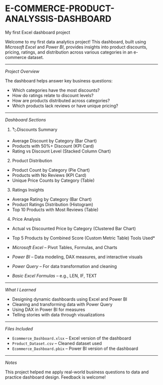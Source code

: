 # E-COMMERCE-PRODUCT-ANALYSSIS-DASHBOARD
My first Excel dashboard project

Welcome to my first data analytics project! This dashboard, built using *Microsoft Excel* and *Power BI*, provides insights into product discounts, pricing, ratings, and distribution across various categories in an e-commerce dataset.

---
 *Project Overview*

The dashboard helps answer key business questions:
- Which categories have the most discounts?
- How do ratings relate to discount levels?
- How are products distributed across categories?
- Which products lack reviews or have unique pricing?

---

*Dashboard Sections*

1. 🏷Discounts Summary
- Average Discount by Category (Bar Chart)
- Products with 50%+ Discount (KPI Card)
- Rating vs Discount Level (Stacked Column Chart)

2. Product Distribution
- Product Count by Category (Pie Chart)
- Products with No Reviews (KPI Card)
- Unique Price Counts by Category (Table)

3. Ratings Insights
- Average Rating by Category (Bar Chart)
- Product Ratings Distribution (Histogram)
- Top 10 Products with Most Reviews (Table)

4. Price Analysis
- Actual vs Discounted Price by Category (Clustered Bar Chart)
- Top 5 Products by Combined Score (Custom Metric Table)
Tools Used*

- *Microsoft Excel* – Pivot Tables, Formulas, and Charts  
- *Power BI* – Data modeling, DAX measures, and interactive visuals  
- *Power Query* – For data transformation and cleaning  
- *Basic Excel Formulas* – e.g., LEN, IF, TEXT

---

*What I Learned*

- Designing dynamic dashboards using Excel and Power BI  
- Cleaning and transforming data with Power Query  
- Using DAX in Power BI for measures  
- Telling stories with data through visualizations

---

 *Files Included*

- `Ecommerce_Dashboard.xlsx` – Excel version of the dashboard  
- `Product_Dataset.csv` – Cleaned dataset used  
- `Ecommerce_Dashboard.pbix` – Power BI version of the dashboard

---

*Notes*

This project helped me apply real-world business questions to data and practice dashboard design. Feedback is welcome!
